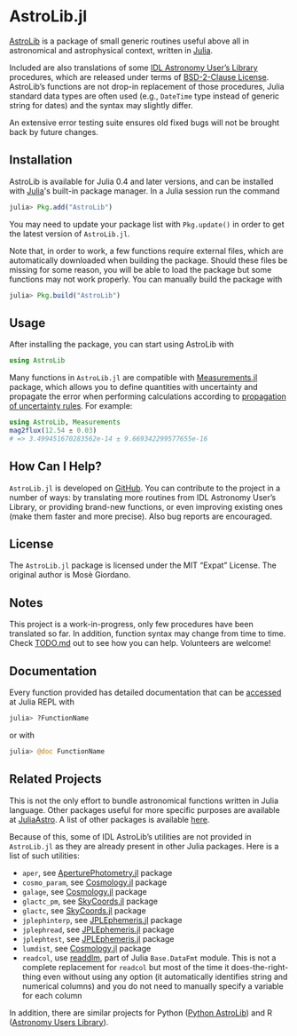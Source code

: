 # AstroLib.jl

[AstroLib](https://github.com/JuliaAstro/AstroLib.jl) is a package of small generic routines useful above all in astronomical and astrophysical context, written in [Julia](https://github.com/julialang/julia.jl).

Included are also translations of some [IDL Astronomy User’s Library](http://idlastro.gsfc.nasa.gov/homepage.html) procedures, which are released under terms of [BSD-2-Clause License](http://idlastro.gsfc.nasa.gov/idlfaq.html#A14). AstroLib’s functions are not drop-in replacement of those procedures, Julia standard data types are often used (e.g., `DateTime` type instead of generic string for dates) and the syntax may slightly differ.

An extensive error testing suite ensures old fixed bugs will not be brought back by future changes.

## Installation

AstroLib is available for Julia 0.4 and later versions, and can be installed with [Julia](https://github.com/julialang/julia.jl)'s built-in package manager. In a Julia session run the command

```julia
julia> Pkg.add("AstroLib")
```

You may need to update your package list with `Pkg.update()` in order to get the latest version of `AstroLib.jl`.

Note that, in order to work, a few functions require external files, which are automatically downloaded when building the package. Should these files be missing for some reason, you will be able to load the package but some functions may not work properly. You can manually build the package with

```julia
julia> Pkg.build("AstroLib")
```

## Usage

After installing the package, you can start using AstroLib with

```julia
using AstroLib
```

Many functions in `AstroLib.jl` are compatible with [Measurements.jl](https://github.com/giordano/Measurements.jl) package, which allows you to define quantities with uncertainty and propagate the error when performing calculations according to [propagation of uncertainty rules](https://en.wikipedia.org/wiki/Propagation_of_uncertainty). For example:

```julia
using AstroLib, Measurements
mag2flux(12.54 ± 0.03)
# => 3.499451670283562e-14 ± 9.669342299577655e-16
```

## How Can I Help?

`AstroLib.jl` is developed on [GitHub](https://github.com/giordano/AstroLib.jl). You can contribute to the project in a number of ways: by translating more routines from IDL Astronomy User’s Library, or providing brand-new functions, or even improving existing ones (make them faster and more precise). Also bug reports are encouraged.

## License

The `AstroLib.jl` package is licensed under the MIT “Expat” License. The original author is Mosè Giordano.

## Notes

This project is a work-in-progress, only few procedures have been translated so far. In addition, function syntax may change from time to time. Check [TODO.md](https://github.com/JuliaAstro/AstroLib.jl/blob/master/TODO.md) out to see how you can help. Volunteers are welcome!

## Documentation

Every function provided has detailed documentation that can be [accessed](http://docs.julialang.org/en/stable/manual/documentation/#accessing-documentation) at Julia REPL with

```julia
julia> ?FunctionName
```

or with

```julia
julia> @doc FunctionName
```

## Related Projects

This is not the only effort to bundle astronomical functions written in Julia language. Other packages useful for more specific purposes are available at [JuliaAstro](https://juliaastro.github.io/). A list of other packages is available [here](https://github.com/svaksha/Julia.jl/blob/master/Astronomy.md).

Because of this, some of IDL AstroLib’s utilities are not provided in `AstroLib.jl` as they are already present in other Julia packages. Here is a list of such utilities:

-   `aper`, see [AperturePhotometry.jl](https://github.com/kbarbary/AperturePhotometry.jl) package
-   `cosmo_param`, see [Cosmology.jl](https://github.com/JuliaAstro/Cosmology.jl) package
-   `galage`, see [Cosmology.jl](https://github.com/JuliaAstro/Cosmology.jl) package
-   `glactc_pm`, see [SkyCoords.jl](https://github.com/kbarbary/SkyCoords.jl) package
-   `glactc`, see [SkyCoords.jl](https://github.com/kbarbary/SkyCoords.jl) package
-   `jplephinterp`, see [JPLEphemeris.jl](https://github.com/helgee/JPLEphemeris.jl) package
-   `jplephread`, see [JPLEphemeris.jl](https://github.com/helgee/JPLEphemeris.jl) package
-   `jplephtest`, see [JPLEphemeris.jl](https://github.com/helgee/JPLEphemeris.jl) package
-   `lumdist`, see [Cosmology.jl](https://github.com/JuliaAstro/Cosmology.jl) package
-   `readcol`, use [readdlm](http://docs.julialang.org/en/stable/stdlib/io-network/#Base.readdlm), part of Julia `Base.DataFmt` module. This is not a complete replacement for `readcol` but most of the time it does-the-right-thing even without using any option (it automatically identifies string and numerical columns) and you do not need to manually specify a variable for each column

In addition, there are similar projects for Python ([Python AstroLib](http://www.hs.uni-hamburg.de/DE/Ins/Per/Czesla/PyA/PyA/pyaslDoc/pyasl.html)) and R ([Astronomy Users Library](http://rpackages.ianhowson.com/cran/astrolibR/)).
